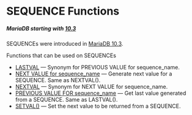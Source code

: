 # SEQUENCE Functions

##### MariaDB starting with [10.3](/kb/en/what-is-mariadb-103/)

SEQUENCEs were introduced in [MariaDB 10.3](/kb/en/what-is-mariadb-103/).

Functions that can be used on SEQUENCEs

- [LASTVAL](/sql-statements-structure/sequences/sequence-functions/lastval/) — Synonym for PREVIOUS VALUE for sequence_name.
- [NEXT VALUE for sequence_name](/sql-statements-structure/sequences/sequence-functions/next-value-for-sequence_name/) — Generate next value for a SEQUENCE. Same as NEXTVAL().
- [NEXTVAL](/sql-statements-structure/sequences/sequence-functions/nextval/) — Synonym for NEXT VALUE for sequence_name.
- [PREVIOUS VALUE FOR sequence_name](/sql-statements-structure/sequences/sequence-functions/previous-value-for-sequence_name/) — Get last value generated from a SEQUENCE. Same as LASTVAL().
- [SETVAL()](/sql-statements-structure/sequences/sequence-functions/setval/) — Set the next value to be returned from a SEQUENCE.